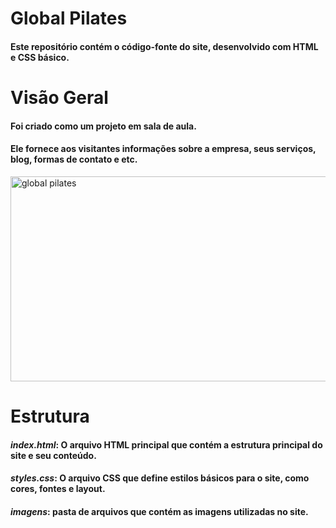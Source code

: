 # Global Pilates
#### Este repositório contém o código-fonte do site, desenvolvido com HTML e CSS básico.

# Visão Geral

#### Foi criado como um projeto em sala de aula.

#### Ele fornece aos visitantes informações sobre a empresa, seus serviços, blog, formas de contato e etc.

<img src="https://github.com/rafaznj/global_pilates/blob/a8bab0a990a33a532083eb3830bc74979e22f348/global%20pilates.png" alt="global pilates" width="644" height="328">

# Estrutura

#### ***index.html***: O arquivo HTML principal que contém a estrutura principal do site e seu conteúdo.

#### ***styles.css***: O arquivo CSS que define estilos básicos para o site, como cores, fontes e layout.

#### ***imagens***: pasta de arquivos que contém as imagens utilizadas no site.
